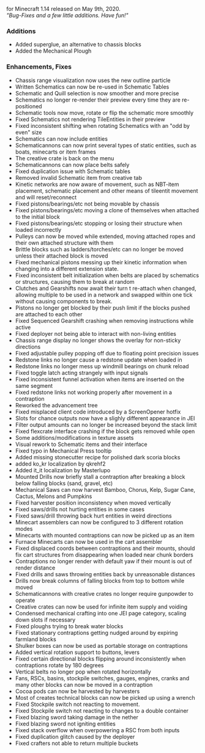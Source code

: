 for Minecraft 1.14 released on May 9th, 2020.  
_"Bug-Fixes and a few little additions. Have fun!"_

### Additions

- Added superglue, an alternative to chassis blocks
- Added the Mechanical Plough

### Enhancements, Fixes

- Chassis range visualization now uses the new outline particle
- Written Schematics can now be re-used in Schematic Tables
- Schematic and Quill selection is now smoother and more precise
- Schematics no longer re-render their preview every time they are re-positioned
- Schematic tools now move, rotate or flip the schematic more smoothly
- Fixed Schematics not rendering TileEntities in their preview
- Fixed inconsistent shifting when rotating Schematics with an "odd by even" size
- Schematics can now include entities
- Schematicannons can now print several types of static entities, such as boats, minecarts or item frames
- The creative crate is back on the menu
- Schematicannons can now place belts safely
- Fixed duplication issue with Schematic tables
- Removed invalid Schematic item from creative tab
- Kinetic networks are now aware of movement, such as NBT-item placement, schematic placement and other means of
  tileentit movement and will reset/reconnect
- Fixed pistons/bearings/etc not being movable by chassis
- Fixed pistons/bearings/etc moving a clone of themselves when attached to the initial block
- Fixed pistons/bearings/etc stopping or losing their structure when loaded incorrectly
- Pulleys can now be moved while extended, moving attached ropes and their own attached structure with them
- Brittle blocks such as ladders/torches/etc can no longer be moved unless their attached block is moved
- Fixed mechanical pistons messing up their kinetic information when changing into a different extension state.
- Fixed inconsistent belt initialization when belts are placed by schematics or structures, causing them to break at
  random
- Clutches and Gearshifts now await their turn t re-attach when changed, allowing multiple to be used in a network and
  swapped within one tick without causing components to break.
- Pistons no longer get blocked by their push limit if the blocks pushed are attached to each other
- Fixed Sequenced Gearshift crashing when removing instructions while active
- Fixed deployer not being able to interact with non-living entities
- Chassis range display no longer shows the overlay for non-sticky directions
- Fixed adjustable pulley popping off due to floating point precision issues
- Redstone links no longer cause a redstone update when loaded in
- Redstone links no longer mess up windmill bearings on chunk reload
- Fixed toggle latch acting strangely with input signals
- Fixed inconsistent funnel activation when items are inserted on the same segment
- Fixed redstone links not working properly after movement in a contraption
- Reworked the advancement tree
- Fixed misplaced client code introduced by a ScreenOpener hotfix
- Slots for chance outputs now have a slighly different appearance in JEI
- Filter output amounts can no longer be increased beyond the stack limit
- Fixed flexcrate interface crashing if the block gets removed while open
- Some additions/modifications in texture assets
- Visual rework to Schematic items and their interface
- Fixed typo in Mechanical Press tooltip
- Added missing stonecutter recipe for polished dark scoria blocks
- added ko_kr localization by qkrehf2
- Added it_it localization by Masterlupo
- Mounted Drills now briefly stall a contraption after breaking a block below falling blocks (sand, gravel, etc)
- Mechanical Saws can now harvest Bamboo, Chorus, Kelp, Sugar Cane, Cactus, Melons and Pumpkins
- Fixed harvester position inconsistency when moved vertically
- Fixed saws/drills not hurting entities in some cases
- Fixed saws/drill throwing back hurt entities in weird directions
- Minecart assemblers can now be configured to 3 different rotation modes
- Minecarts with mounted contraptions can now be picked up as an item
- Furnace Minecarts can now be used in the cart assembler
- Fixed displaced coords between contraptions and their mounts, should fix cart structures from disappearing when loaded
  near chunk borders
- Contraptions no longer render with default yaw if their mount is out of render distance
- Fixed drills and saws throwing entities back by unreasonable distances
- Drills now break columns of falling blocks from top to bottom while moved
- Schematicannons with creative crates no longer require gunpowder to operate
- Creative crates can now be used for infinite item supply and voiding
- Condensed mechanical crafting into one JEI page category, scaling down slots if necessary
- Fixed ploughs trying to break water blocks
- Fixed stationary contraptions getting nudged around by expiring farmland blocks
- Shulker boxes can now be used as portable storage on contraptions
- Added vertical rotation support to buttons, levers
- Fixed certain directional blocks flipping around inconsistently when contraptions rotate by 180 degrees
- Vertical belts no longer pop when rotated horizontally
- Fans, RSCs, basins, stockpile switches, gauges, engines, cranks and many other blocks can now be moved in a
  contraption
- Cocoa pods can now be harvested by harvesters
- Most of creates technical blocks can now be picked up using a wrench
- Fixed Stockpile switch not reacting to movement.
- Fixed Stockpile switch not reacting to changes to a double container
- Fixed blazing sword taking damage in the nether
- Fixed blazing sword not igniting entities
- Fixed stack overflow when overpowering a RSC from both inputs
- Fixed duplication glitch caused by the deployer
- Fixed crafters not able to return multiple buckets
